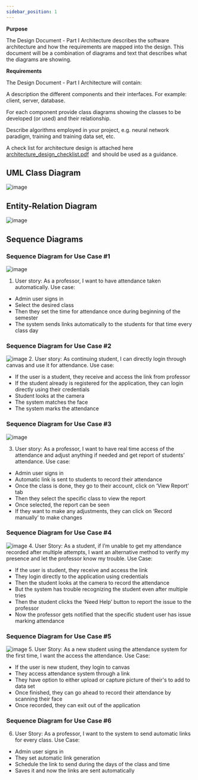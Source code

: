 ```yaml
---
sidebar_position: 1
---
```


**Purpose**

The Design Document - Part I Architecture describes the software architecture and how the requirements are mapped into the design. This document will be a combination of diagrams and text that describes what the diagrams are showing.

**Requirements**

The Design Document - Part I Architecture will contain:

A description the different components and their interfaces. For example: client, server, database.

For each component provide class diagrams showing the classes to be developed (or used) and their relationship.

Describe algorithms employed in your project, e.g. neural network paradigm, training and training data set, etc.

A check list for architecture design is attached here [architecture\_design\_checklist.pdf](https://templeu.instructure.com/courses/106563/files/16928870/download?wrap=1 "architecture_design_checklist.pdf")  and should be used as a guidance.

## UML Class Diagram
![image](https://user-images.githubusercontent.com/78066498/192671179-b13a4c35-04a5-497a-8777-96beaa4c6744.png)

## Entity-Relation Diagram
![image](https://user-images.githubusercontent.com/78066498/192671782-2cae73c6-6593-458a-8f64-0bf4d66199cd.png)

## Sequence Diagrams

### Sequence Diagram for Use Case #1
![image](https://user-images.githubusercontent.com/78066498/192402371-df135234-e90f-4f52-bed1-8529693a1981.png)
1.	User story:
As a professor, I want to have attendance taken automatically.
Use case:
-	Admin user signs in
-	Select the desired class
-	Then they set the time for attendance once during beginning of the semester
-	The system sends links automatically to the students for that time every class day

### Sequence Diagram for Use Case #2
![image](https://user-images.githubusercontent.com/78066498/192402541-19ed10a9-935e-4e43-b73e-033c98cdb08b.png)
2.	User story:
As continuing student, I can directly login through canvas and use it for attendance.
Use case:
-	If the user is a student, they receive and access the link from professor
-	If the student already is registered for the application, they can login directly using their credentials
-	Student looks at the camera
-	The system matches the face
-	The system marks the attendance

### Sequence Diagram for Use Case #3
![image](https://user-images.githubusercontent.com/77869823/192677263-1370501f-5e52-4998-bc98-013e2be999ab.png)

3.	User story:
As a professor, I want to have real time access of the attendance and adjust anything if needed and get report of students’ attendance.
Use case: 
-	Admin user signs in
-	Automatic link is sent to students to record their attendance
-	Once the class is done, they go to their account, click on ‘View Report’ tab
-	Then they select the specific class to view the report
-	Once selected, the report can be seen
-	If they want to make any adjustments, they can click on ‘Record manually’ to make changes

### Sequence Diagram for Use Case #4
![image](https://user-images.githubusercontent.com/17518043/192659155-39a491aa-2339-4616-b64e-af07909343e4.png)
4. User Story: 
As a student, if I’m unable to get my attendance recorded after multiple attempts, I want an alternative method to verify my presence and let the professor know my trouble.
Use Case:
-	If the user is student, they receive and access the link
-	They login directly to the application using credentials
-	Then the student looks at the camera to record the attendance
-	But the system has trouble recognizing the student even after multiple tries
-	Then the student clicks the ‘Need Help’ button to report the issue to the professor
-	Now the professor gets notified that the specific student user has issue marking attendance

### Sequence Diagram for Use Case #5
![image](https://user-images.githubusercontent.com/17518043/192659169-8855818d-9fef-483e-b140-d9892e951a60.png)
5. User Story:
As a new student using the attendance system for the first time, I want the access the attendance.
Use Case:
- If the user is new student, they login to canvas
- They access attendance system through a link
- They have option to either upload or capture picture of their's to add to data set
- Once finished, they can go ahead to record their attendance by scanning their face
- Once recorded, they can exit out of the application

### Sequence Diagram for Use Case #6
6. User Story:
As a professor, I want to the system to send automatic links for every class.
Use Case:
- Admin user signs in
- They set automatic link generation
- Schedule the link to send during the days of the class and time
- Saves it and now the links are sent automatically
